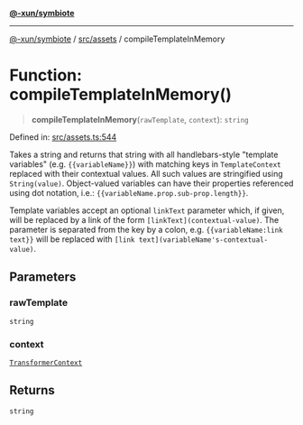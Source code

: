 [**@-xun/symbiote**](../../../README.md)

***

[@-xun/symbiote](../../../README.md) / [src/assets](../README.md) / compileTemplateInMemory

# Function: compileTemplateInMemory()

> **compileTemplateInMemory**(`rawTemplate`, `context`): `string`

Defined in: [src/assets.ts:544](https://github.com/Xunnamius/symbiote/blob/150bd8f520450f76cdfe81296a884f439e925685/src/assets.ts#L544)

Takes a string and returns that string with all handlebars-style "template
variables" (e.g. `{{variableName}}`) with matching keys in `TemplateContext`
replaced with their contextual values. All such values are stringified using
`String(value)`. Object-valued variables can have their properties referenced
using dot notation, i.e.: `{{variableName.prop.sub-prop.length}}`.

Template variables accept an optional `linkText` parameter which, if given,
will be replaced by a link of the form `[linkText](contextual-value)`. The
parameter is separated from the key by a colon, e.g. `{{variableName:link
text}}` will be replaced with `[link text](variableName's-contextual-value)`.

## Parameters

### rawTemplate

`string`

### context

[`TransformerContext`](../type-aliases/TransformerContext.md)

## Returns

`string`

